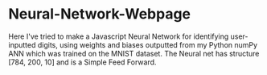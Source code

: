 # Neural-Network-Webpage

Here I've tried to make a Javascript Neural Network for identifying user-inputted digits, using weights and biases
outputted from my Python numPy ANN which was trained on the MNIST dataset. The Neural net has structure [784, 200, 10]
and is a Simple Feed Forward.

